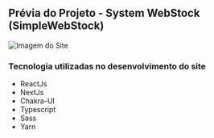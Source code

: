 ## Prévia do Projeto - System WebStock (SimpleWebStock)


![Imagem do Site](https://weslleylima.vercel.app/images/bg_images/webstock.png)

### Tecnologia utilizadas no desenvolvimento do site

- ReactJs
- NextJs
- Chakra-UI
- Typescript
- Sass
- Yarn
